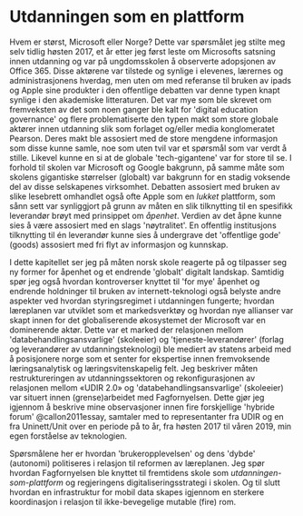 
# Utdanningen som en plattform

Hvem er størst, Microsoft eller Norge? Dette var spørsmålet jeg stilte meg selv tidlig høsten 2017, et år etter jeg først leste om Microsofts satsning innen utdanning og var på ungdomsskolen å observerte adopsjonen av Office 365. Disse aktørene var tilstede og synlige i elevenes, lærernes og administrasjonens hverdag, men uten om med referanse til bruken av ipads og Apple sine produkter i den offentlige debatten var denne typen knapt synlige i den akademiske litteraturen. Det var mye som ble skrevet om fremveksten av det som noen ganger ble kalt for 'digital education governance' og flere problematiserte den typen makt som store globale aktører innen utdanning slik som forlaget og/eller media konglomeratet Pearson. Deres makt ble assosiert med de store mengdene informasjon som disse kunne samle, noe som uten tvil var et spørsmål som var verdt å stille. Likevel kunne en si at de globale 'tech-gigantene' var for store til se. I forhold til skolen var Microsoft og Google bakgrunn, på samme måte som skolens gigantiske størrelser (globalt) var bakgrunn for en stadig voksende del av disse selskapenes virksomhet. Debatten assosiert med bruken av slike lesebrett omhandlet også ofte Apple som en *lukket* plattform, som sånn sett var synliggjort på grunn av måten en slik tilknytting til en spesifikk leverandør brøyt med prinsippet om *åpenhet*. Verdien av det åpne kunne sies å være assosiert med en slags 'nøytralitet'. En offentlig institusjons tilknytting til én leverandør kunne sies å undergrave det 'offentlige gode' (goods) assosiert med fri flyt av informasjon og kunnskap.

I dette kapitellet ser jeg på måten norsk skole reagerte på og tilpasser seg ny former for åpenhet og et endrende 'globalt' digitalt landskap. Samtidig spør jeg også hvordan kontroverser knyttet til 'for mye' åpenhet og endrende holdninger til bruken av internett-teknologi også belyste andre aspekter ved hvordan styringsregimet i utdanningen fungerte; hvordan læreplanen var utviklet som et markedsverktøy og hvordan nye allianser var skapt innen for det globaliserende økosystemet der Microsoft var en dominerende aktør. Dette var et marked der relasjonen mellom 'databehandlingsansvarlige' (skoleeier) og 'tjeneste-leverandører' (forlag og leverandører av utdanningsteknologi) ble mediert av statens arbeid med å posisjonere norge som et senter for ekspertise innen fremvoksende læringsanalytisk og læringsvitenskapelig felt. Jeg beskriver måten restruktureringen av utdanningssektoren og rekonfigurasjonen av relasjonen mellom «UDIR 2.0» og 'databehandlingsansvarlige' (skoleeier) var situert innen (grense)arbeidet med Fagfornyelsen. Dette gjør jeg igjennom å beskrive mine observasjoner innen fire forskjellige 'hybride forum' @callon2011essay, samtaler med to representanter fra UDIR og en fra Uninett/Unit over en periode på to år, fra høsten 2017 til våren 2019, min egen forståelse av teknologien.

Spørsmålene her er hvordan 'brukeropplevelsen' og dens 'dybde' (autonomi) politiseres i relasjon til reformen av læreplanen. Jeg spør hvordan Fagfornyelsen ble knyttet til fremtidens skole som *utdanningen-som-plattform* og regjeringens digitaliseringsstrategi i skolen. Og til slutt hvordan en infrastruktur for mobil data skapes igjennom en sterkere koordinasjon i relasjon til ikke-bevegelige mutable (fire) rom.
